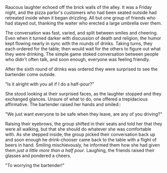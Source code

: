 Raucous laughter echoed off the brick walls of the alley. It was a
Friday night, and the pizza parlor's customers who had been seated
outside had retreated inside when it began drizzling. All but one group
of friends who had stayed out, thanking the waiter who erected a large
umbrella over them. 

The conversation was fast, varied, and split between smiles and
cheering. Even when it turned darker with discussion of death and
religion, the humor kept flowing nearly in sync with the rounds of
drinks. Taking turns, they each ordered for the table; then would wait
for the others to figure out what they were drinking. The simple game
stoked conversation between people who didn't often talk, and soon
enough, everyone was feeling friendly. 

After the sixth round of drinks was ordered they were surprised to see
the bartender come outside.

"Is it alright with you all if I do a half-pour?"

She stood looking at their surprised faces, as the laughter stopped and
they exchanged glances. Unsure of what to do, one offered a trepidacious
affirmative. The bartender raised her hands and smiled::

"We just want everyone to be safe when they leave, are any of you
driving?"

Raising their eyebrows, the group shifted in their seats and told her
that they were all walking, but that she should do whatever she was
comfortable with. As she stepped inside, the group picked their
conversation back up and soon enough he drink-chooser came back to the
table with a flight of beers in hand. Smiling mischievously, he informed
them how she had given them _just a little more than a half pour_.
Laughing, the friends raised their glasses and pondered a cheers. 

"To worrying the bartender!"

